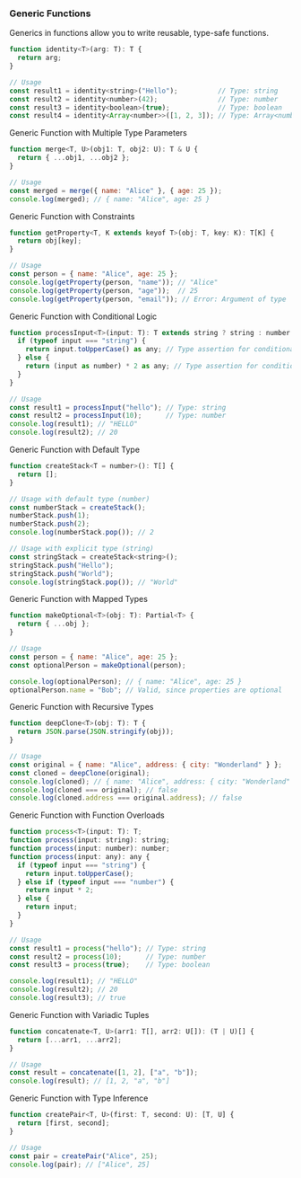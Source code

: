 ### Generic Functions

Generics in functions allow you to write reusable, type-safe functions.

```javascript
function identity<T>(arg: T): T {
  return arg;
}

// Usage
const result1 = identity<string>("Hello");          // Type: string
const result2 = identity<number>(42);               // Type: number
const result3 = identity<boolean>(true);            // Type: boolean
const result4 = identity<Array<number>>([1, 2, 3]); // Type: Array<number>
```

Generic Function with Multiple Type Parameters

```javascript
function merge<T, U>(obj1: T, obj2: U): T & U {
  return { ...obj1, ...obj2 };
}

// Usage
const merged = merge({ name: "Alice" }, { age: 25 });
console.log(merged); // { name: "Alice", age: 25 }
```

Generic Function with Constraints

```javascript
function getProperty<T, K extends keyof T>(obj: T, key: K): T[K] {
  return obj[key];
}

// Usage
const person = { name: "Alice", age: 25 };
console.log(getProperty(person, "name")); // "Alice"
console.log(getProperty(person, "age"));  // 25
console.log(getProperty(person, "email")); // Error: Argument of type '"email"' is not assignable to parameter of type '"name" | "age"'.
```

Generic Function with Conditional Logic

```javascript
function processInput<T>(input: T): T extends string ? string : number {
  if (typeof input === "string") {
    return input.toUpperCase() as any; // Type assertion for conditional return type
  } else {
    return (input as number) * 2 as any; // Type assertion for conditional return type
  }
}

// Usage
const result1 = processInput("hello"); // Type: string
const result2 = processInput(10);      // Type: number
console.log(result1); // "HELLO"
console.log(result2); // 20
```

Generic Function with Default Type

```javascript
function createStack<T = number>(): T[] {
  return [];
}

// Usage with default type (number)
const numberStack = createStack();
numberStack.push(1);
numberStack.push(2);
console.log(numberStack.pop()); // 2

// Usage with explicit type (string)
const stringStack = createStack<string>();
stringStack.push("Hello");
stringStack.push("World");
console.log(stringStack.pop()); // "World"
```

Generic Function with Mapped Types

```javascript
function makeOptional<T>(obj: T): Partial<T> {
  return { ...obj };
}

// Usage
const person = { name: "Alice", age: 25 };
const optionalPerson = makeOptional(person);

console.log(optionalPerson); // { name: "Alice", age: 25 }
optionalPerson.name = "Bob"; // Valid, since properties are optional
```

Generic Function with Recursive Types

```javascript
function deepClone<T>(obj: T): T {
  return JSON.parse(JSON.stringify(obj));
}

// Usage
const original = { name: "Alice", address: { city: "Wonderland" } };
const cloned = deepClone(original);
console.log(cloned); // { name: "Alice", address: { city: "Wonderland" } }
console.log(cloned === original); // false
console.log(cloned.address === original.address); // false
```

Generic Function with Function Overloads

```javascript
function process<T>(input: T): T;
function process(input: string): string;
function process(input: number): number;
function process(input: any): any {
  if (typeof input === "string") {
    return input.toUpperCase();
  } else if (typeof input === "number") {
    return input * 2;
  } else {
    return input;
  }
}

// Usage
const result1 = process("hello"); // Type: string
const result2 = process(10);      // Type: number
const result3 = process(true);    // Type: boolean

console.log(result1); // "HELLO"
console.log(result2); // 20
console.log(result3); // true
```

Generic Function with Variadic Tuples

```javascript
function concatenate<T, U>(arr1: T[], arr2: U[]): (T | U)[] {
  return [...arr1, ...arr2];
}

// Usage
const result = concatenate([1, 2], ["a", "b"]);
console.log(result); // [1, 2, "a", "b"]
```

Generic Function with Type Inference

```javascript
function createPair<T, U>(first: T, second: U): [T, U] {
  return [first, second];
}

// Usage
const pair = createPair("Alice", 25);
console.log(pair); // ["Alice", 25]
```
